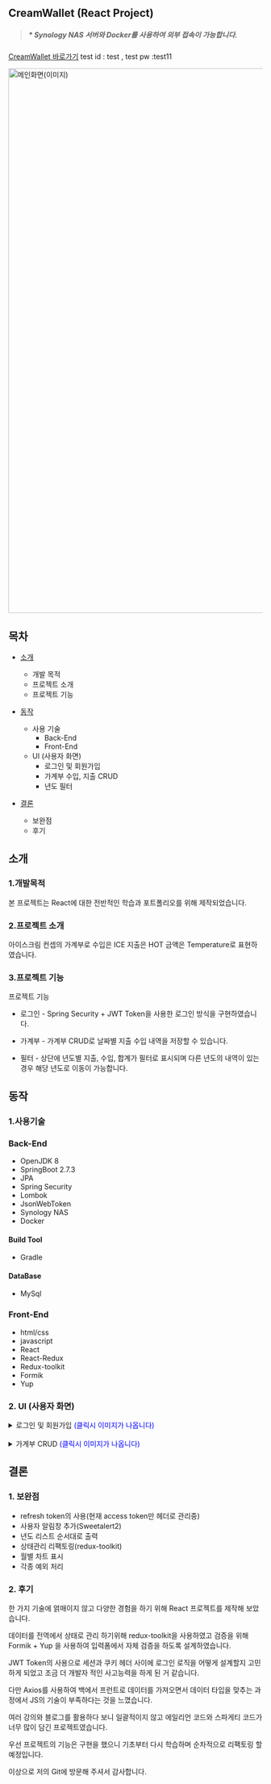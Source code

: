 ## CreamWallet (React Project)
>##### * Synology NAS 서버와 Docker를 사용하여 외부 접속이 가능합니다.
[CreamWallet 바로가기](http://gunmok.i234.me:23001/login)
test id : test , test pw :test11

<img width="1080" alt="메인화면(이미지)" src="https://user-images.githubusercontent.com/110650972/202840301-bead49cc-5c54-4751-8299-f88fae86fada.png">

## 목차
* [소개](#소개)
    *  개발 목적
    *  프로젝트 소개
    *  프로젝트 기능


* [동작](#동작)
    * 사용 기술
        * Back-End
        * Front-End
    * UI (사용자 화면)
        * 로그인 및 회원가입
        * 가계부 수입, 지출 CRUD
        * 년도 필터


* [결론](#결론)
    * 보완점
    * 후기

## 소개
### 1.개발목적

본 프로젝트는 React에 대한 전반적인 학습과 포트폴리오를 위해 제작되었습니다.

### 2.프로젝트 소개

아이스크림 컨셉의 가계부로 수입은 ICE 지출은 HOT 금액은 Temperature로 표현하였습니다.

### 3.프로젝트 기능

프로젝트 기능

* 로그인 - Spring Security + JWT Token을 사용한 로그인 방식을 구현하였습니다.


* 가계부 - 가계부 CRUD로 날짜별 지출 수입 내역을 저장할 수 있습니다.


* 필터 - 상단에 년도별 지출, 수입, 합계가 필터로 표시되며 다른 년도의 내역이 있는 경우 해당 년도로 이동이 가능합니다.

## 동작
### 1.사용기술

### Back-End
* OpenJDK 8
* SpringBoot 2.7.3
* JPA
* Spring Security
* Lombok
* JsonWebToken
* Synology NAS
* Docker
#### Build Tool
* Gradle
#### DataBase
* MySql
### Front-End
* html/css
* javascript
* React
* React-Redux
* Redux-toolkit
* Formik
* Yup


### 2. UI (사용자 화면)
<details>
<summary>로그인 및 회원가입 <span style="color: #0000ff">(클릭시 이미지가 나옵니다)</span></summary>

#### 1. 로그인 화면
<img width="1080" alt="로그인화면(이미지)" src="https://user-images.githubusercontent.com/110650972/202840320-a2d711bb-c87a-4b59-b25c-a7f6e36d52d7.png">

#### 1-1. 로그인 필터 (잘못된 정보 입력)
<img width="1080" alt="로그인필터-빈데이터(이미지)" src="https://user-images.githubusercontent.com/110650972/202840329-6627d6e8-d5c3-435d-90ae-0fd826da22c1.png">

#### 2. 회원가입
<img width="1080" alt="회원가입화면(이미지)" src="https://user-images.githubusercontent.com/110650972/202840386-f7314f10-c759-4a74-9582-f06a6e80f77a.png">

#### 2-1. 회원가입 필터
![회원가입-빈데이터짤(수정)](https://user-images.githubusercontent.com/110650972/202840399-5ef30dee-d981-4da0-a80f-3e562483f4bc.gif)


#### 2-2. 회원가입 필터 (중복된 아이디로 가입)
![중복회원가입짤(수정)](https://user-images.githubusercontent.com/110650972/202840417-fadad9c3-91bd-46a2-94b2-150a26c94476.gif)


</details>
<br>
<details>
<summary>가계부 CRUD <span style="color: #0000ff">(클릭시 이미지가 나옵니다)</span></summary>

#### 1. 메인 페이지
<img width="1080" alt="메인화면(이미지)" src="https://user-images.githubusercontent.com/110650972/202840426-55fdd303-d587-4c0c-8d16-88627076b3ca.png">

#### 2. 수입, 지출 등록
![등록짤(수정)](https://user-images.githubusercontent.com/110650972/202840450-bd89228e-6ceb-4365-8eb4-3bca6285adb8.gif)

#### 3. 수정 (모달창)
<img width="1080" alt="수정화면(이미지)" src="https://user-images.githubusercontent.com/110650972/202840464-2969c12f-2a98-4d49-8df5-6b24aaec179a.png">

#### 3-1. 수정과정
![수정짤(수정)](https://user-images.githubusercontent.com/110650972/202840505-5f836531-3878-4a6f-b125-052808b8c661.gif)

#### 4. 삭제
![삭제짤(수정)](https://user-images.githubusercontent.com/110650972/202840512-b6852916-5fab-45a5-8bfe-26dc326374a8.gif)

#### 5. 년도 필터
![년도필터짤(수정)](https://user-images.githubusercontent.com/110650972/202840515-5a7c8ecb-c938-4164-aaf9-444f309b33d1.gif)

#### 6. 로그아웃
![로그아웃짤(수정)](https://user-images.githubusercontent.com/110650972/202840519-98c91c8c-25cc-4f66-a378-08edb4d68cf2.gif)

</details>

## 결론

### 1. 보완점
* refresh token의 사용(현재 access token만 헤더로 관리중)
* 사용자 알림창 추가(Sweetalert2)
* 년도 리스트 순서대로 출력
* 상태관리 리팩토링(redux-toolkit)
* 월별 차트 표시
* 각종 예외 처리
### 2. 후기

한 가지 기술에 얽매이지 않고 다양한 경험을 하기 위해 React 프로젝트를 제작해 보았습니다.

데이터를 전역에서 상태로 관리 하기위해 redux-toolkit을 사용하였고 검증을 위해 Formik + Yup 을 사용하여 입력폼에서 자체 검증을 하도록 설계하였습니다.

JWT Token의 사용으로 세션과 쿠키 헤더 사이에 로그인 로직을 어떻게 설계할지 고민하게 되었고 조금 더 개발자 적인 사고능력을 하게 된 거 같습니다.

다만 Axios를 사용하여 백에서 프런트로 데이터를 가져오면서 데이터 타입을 맞추는 과정에서 JS의 기술이 부족하다는 것을 느꼈습니다.

여러 강의와 블로그를 활용하다 보니 일괄적이지 않고 에일리언 코드와 스파게티 코드가 너무 많이 담긴 프로젝트였습니다.

우선 프로젝트의 기능은 구현을 했으니 기초부터 다시 학습하며 순차적으로 리팩토링 할 예정입니다.

이상으로 저의 Git에 방문해 주셔서 감사합니다.


  
